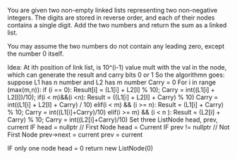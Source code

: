 You are given two non-empty linked lists representing two non-negative integers. The digits are stored in reverse order, and each of their nodes contains a single digit. Add the two numbers and return the sum as a linked list.

You may assume the two numbers do not contain any leading zero, except the number 0 itself.

Idea:
At ith position of link list, is 10^(i-1) value mult with the val in the node, which can generate the result and carry bits 0 or 1
So the algorithmn goes:
suppose L1 has n number and L2 has m number
Carry = 0
For i in range (max(m,n)):
  if (i == 0):
    Result[i] = (L1[i] + L2[I] % 10);
    Carry = int((L1[i] + L2[I])/10);
  if(i < m)&&(i <n):
    Result = ((L1[i] + L2[I] + Carry) % 10)
    Carry = int((L1[i] + L2[I] + Carry) / 10)
   elif(i < m) && (i >= n):
    Result = (L1[i] + Carry) % 10;
    Carry = int((L1[i]+Carry)/10)
   elif(i >= m) && (i < n ):
    Result = (L2[i] + Carry) % 10;
    Carry = int((L2[i]+Carry)/10)
 Set three ListNode head, prev, current
 IF head = nullptr // First Node
 head = Current
 IF prev != nullptr // Not First Node
 prev->next = current
 prev = current
 
 IF only one node head = 0 return new ListNode(0)
    
